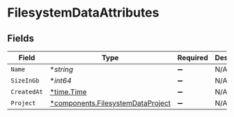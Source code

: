 # FilesystemDataAttributes


## Fields

| Field                                                                                 | Type                                                                                  | Required                                                                              | Description                                                                           |
| ------------------------------------------------------------------------------------- | ------------------------------------------------------------------------------------- | ------------------------------------------------------------------------------------- | ------------------------------------------------------------------------------------- |
| `Name`                                                                                | **string*                                                                             | :heavy_minus_sign:                                                                    | N/A                                                                                   |
| `SizeInGb`                                                                            | **int64*                                                                              | :heavy_minus_sign:                                                                    | N/A                                                                                   |
| `CreatedAt`                                                                           | [*time.Time](https://pkg.go.dev/time#Time)                                            | :heavy_minus_sign:                                                                    | N/A                                                                                   |
| `Project`                                                                             | [*components.FilesystemDataProject](../../models/components/filesystemdataproject.md) | :heavy_minus_sign:                                                                    | N/A                                                                                   |